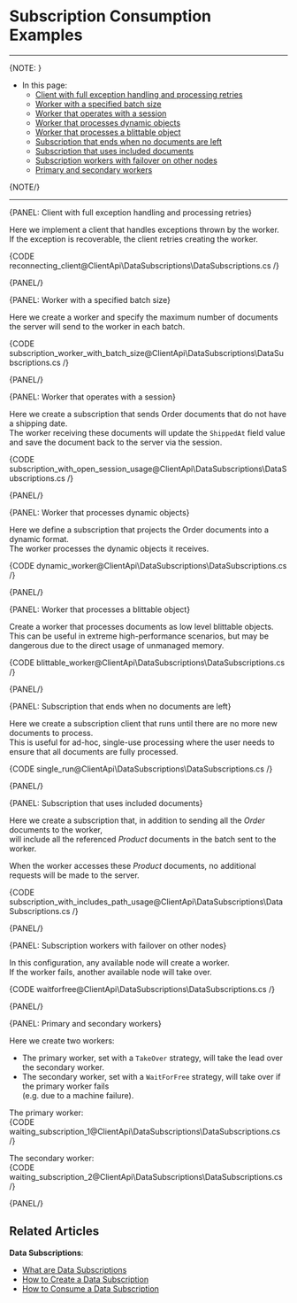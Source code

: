# Subscription Consumption Examples
---

{NOTE: }

* In this page:  
  * [Client with full exception handling and processing retries](../../../client-api/data-subscriptions/consumption/examples#client-with-full-exception-handling-and-processing-retries)
  * [Worker with a specified batch size](../../../client-api/data-subscriptions/consumption/examples#worker-with-a-specified-batch-size)
  * [Worker that operates with a session](../../../client-api/data-subscriptions/consumption/examples#worker-that-operates-with-a-session)
  * [Worker that processes dynamic objects](../../../client-api/data-subscriptions/consumption/examples#worker-that-processes-dynamic-objects)
  * [Worker that processes a blittable object](../../../client-api/data-subscriptions/consumption/examples#worker-that-processes-a-blittable-object)
  * [Subscription that ends when no documents are left](../../../client-api/data-subscriptions/consumption/examples#subscription-that-ends-when-no-documents-are-left)
  * [Subscription that uses included documents](../../../client-api/data-subscriptions/consumption/examples#subscription-that-uses-included-documents)
  * [Subscription workers with failover on other nodes](../../../client-api/data-subscriptions/consumption/examples#subscription-workers-with-failover-on-other-nodes)
  * [Primary and secondary workers](../../../client-api/data-subscriptions/consumption/examples#primary-and-secondary-workers)

{NOTE/}

---


{PANEL: Client with full exception handling and processing retries}

Here we implement a client that handles exceptions thrown by the worker.  
If the exception is recoverable, the client retries creating the worker.

{CODE reconnecting_client@ClientApi\DataSubscriptions\DataSubscriptions.cs /}

{PANEL/}

{PANEL: Worker with a specified batch size}

Here we create a worker and specify the maximum number of documents the server will send to the worker in each batch.

{CODE subscription_worker_with_batch_size@ClientApi\DataSubscriptions\DataSubscriptions.cs /}

{PANEL/}

{PANEL: Worker that operates with a session}

Here we create a subscription that sends Order documents that do not have a shipping date.  
The worker receiving these documents will update the `ShippedAt` field value and save the document back to the server via the session.

{CODE subscription_with_open_session_usage@ClientApi\DataSubscriptions\DataSubscriptions.cs /}

{PANEL/}

{PANEL: Worker that processes dynamic objects}

Here we define a subscription that projects the Order documents into a dynamic format.  
The worker processes the dynamic objects it receives.

{CODE dynamic_worker@ClientApi\DataSubscriptions\DataSubscriptions.cs /}

{PANEL/}

{PANEL: Worker that processes a blittable object}

Create a worker that processes documents as low level blittable objects.  
This can be useful in extreme high-performance scenarios, but may be dangerous due to the direct usage of unmanaged memory.

{CODE blittable_worker@ClientApi\DataSubscriptions\DataSubscriptions.cs /}

{PANEL/}

{PANEL: Subscription that ends when no documents are left}

Here we create a subscription client that runs until there are no more new documents to process.  
This is useful for ad-hoc, single-use processing where the user needs to ensure that all documents are fully processed.

{CODE single_run@ClientApi\DataSubscriptions\DataSubscriptions.cs /}

{PANEL/}

{PANEL: Subscription that uses included documents}

Here we create a subscription that, in addition to sending all the _Order_ documents to the worker,  
will include all the referenced _Product_ documents in the batch sent to the worker.

When the worker accesses these _Product_ documents, no additional requests will be made to the server.

{CODE subscription_with_includes_path_usage@ClientApi\DataSubscriptions\DataSubscriptions.cs /}

{PANEL/}

{PANEL: Subscription workers with failover on other nodes}

In this configuration, any available node will create a worker.  
If the worker fails, another available node will take over.

{CODE waitforfree@ClientApi\DataSubscriptions\DataSubscriptions.cs /}

{PANEL/}

{PANEL: Primary and secondary workers}

Here we create two workers:  

* The primary worker, set with a `TakeOver` strategy, will take the lead over the secondary worker.  
* The secondary worker, set with a `WaitForFree` strategy, will take over if the primary worker fails  
  (e.g. due to a machine failure).  

The primary worker:  
{CODE waiting_subscription_1@ClientApi\DataSubscriptions\DataSubscriptions.cs /}

The secondary worker:  
{CODE waiting_subscription_2@ClientApi\DataSubscriptions\DataSubscriptions.cs /}

{PANEL/}

## Related Articles

**Data Subscriptions**:

- [What are Data Subscriptions](../../../client-api/data-subscriptions/what-are-data-subscriptions)
- [How to Create a Data Subscription](../../../client-api/data-subscriptions/creation/how-to-create-data-subscription)
- [How to Consume a Data Subscription](../../../client-api/data-subscriptions/consumption/how-to-consume-data-subscription)
